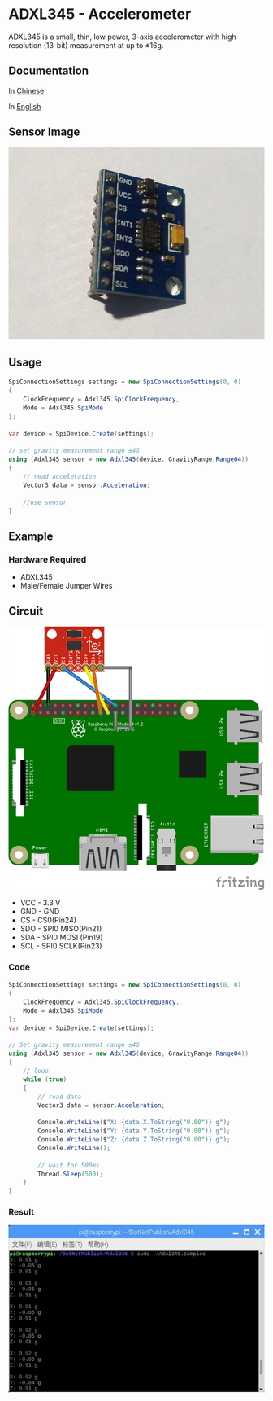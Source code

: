# ADXL345 - Accelerometer

ADXL345 is a small, thin, low power, 3-axis accelerometer with high resolution (13-bit) measurement at up to ±16g.

## Documentation

In [Chinese](http://wenku.baidu.com/view/87a1cf5c312b3169a451a47e.html)

In [English](https://www.analog.com/media/en/technical-documentation/data-sheets/ADXL345.pdf)


## Sensor Image

![sensor](sensor.jpg)

## Usage

```C#
SpiConnectionSettings settings = new SpiConnectionSettings(0, 0)
{
    ClockFrequency = Adxl345.SpiClockFrequency,
    Mode = Adxl345.SpiMode
};

var device = SpiDevice.Create(settings);

// set gravity measurement range ±4G
using (Adxl345 sensor = new Adxl345(device, GravityRange.Range04))
{
    // read acceleration
    Vector3 data = sensor.Acceleration;

    //use sensor
}
```

## Example

### Hardware Required

* ADXL345
* Male/Female Jumper Wires

## Circuit

![cicuit](ADXL345_circuit_bb.png)

* VCC - 3.3 V
* GND -  GND
* CS - CS0(Pin24)
* SDO - SPI0 MISO(Pin21)
* SDA - SPI0 MOSI (Pin19)
* SCL - SPI0 SCLK(Pin23)

### Code

```C#
SpiConnectionSettings settings = new SpiConnectionSettings(0, 0)
{
    ClockFrequency = Adxl345.SpiClockFrequency,
    Mode = Adxl345.SpiMode
};
var device = SpiDevice.Create(settings);

// Set gravity measurement range ±4G
using (Adxl345 sensor = new Adxl345(device, GravityRange.Range04))
{
    // loop
    while (true)
    {
        // read data
        Vector3 data = sensor.Acceleration;

        Console.WriteLine($"X: {data.X.ToString("0.00")} g");
        Console.WriteLine($"Y: {data.Y.ToString("0.00")} g");
        Console.WriteLine($"Z: {data.Z.ToString("0.00")} g");
        Console.WriteLine();

        // wait for 500ms
        Thread.Sleep(500);
    }
}
```

### Result

![running result](RunningResult.jpg)

